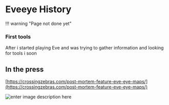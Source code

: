 # Eveeye History

!!! warning "Page not done yet"

### First tools
After i started playing Eve and was trying to gather information and looking for tools i soon 


## In the press
[https://crossingzebras.com/post-mortem-feature-eve-eye-maps/](https://crossingzebras.com/post-mortem-feature-eve-eye-maps/)

![enter image description here]([0_Mezz_InventionCalc.jpg](https://github.com/Risingson/eedocs/blob/master/docs/images/history/0_Mezz_InventionCalc.jpg"))
<!--stackedit_data:
eyJoaXN0b3J5IjpbMTA2MjIzOTI4MiwtMjAxMTgzOTk0NSwxMD
YwNDAzMzMwLC0yMDY2MDc2MDg4LDcxMDE4Njg3M119
-->
